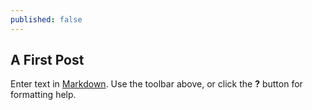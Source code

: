 ```yaml
---
published: false
---
```

## A First Post

Enter text in [Markdown](http://daringfireball.net/projects/markdown/). Use the toolbar above, or click the **?** button for formatting help.
